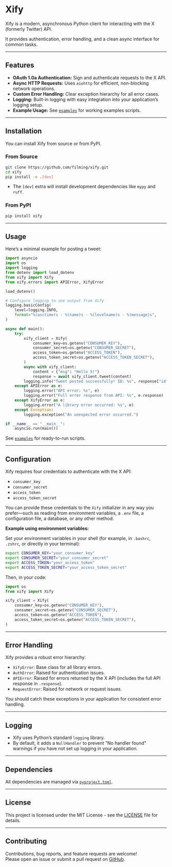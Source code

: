# Xify

Xify is a modern, asynchronous Python client for interacting with the X (formerly Twitter) API.

It provides authentication, error handling, and a clean async interface for common tasks.

---

## Features

- **OAuth 1.0a Authentication:** Sign and authenticate requests to the X API.
- **Async HTTP Requests:** Uses `aiohttp` for efficient, non-blocking network operations.
- **Custom Error Handling:** Clear exception hierarchy for all error cases.
- **Logging:** Built-in logging with easy integration into your application’s logging setup.
- **Example Usage:** See [`examples`](examples) for working examples scripts.

---

## Installation

You can install Xify from source or from PyPI.

### From Source

```bash
git clone https://github.com/filming/xify.git
cd xify
pip install -e .[dev]
```
- The `[dev]` extra will install development dependencies like `mypy` and `ruff`.

### From PyPI

```bash
pip install xify
```

---

## Usage

Here’s a minimal example for posting a tweet:

```python
import asyncio
import os
import logging
from dotenv import load_dotenv
from xify import Xify
from xify.errors import APIError, XifyError

load_dotenv()

# Configure logging to see output from Xify
logging.basicConfig(
    level=logging.INFO,
    format="%(asctime)s - %(name)s - %(levelname)s - %(message)s",
)

async def main():
    try:
        xify_client = Xify(
            consumer_key=os.getenv("CONSUMER_KEY"),
            consumer_secret=os.getenv("CONSUMER_SECRET"),
            access_token=os.getenv("ACCESS_TOKEN"),
            access_token_secret=os.getenv("ACCESS_TOKEN_SECRET"),
        )
        async with xify_client:
            content = {"msg": "Hello X!"}
            response = await xify_client.tweet(content)
        logging.info("Tweet posted successfully! ID: %s", response["id"])
    except APIError as e:
        logging.error("API error: %s", e)
        logging.error("Full error response from API: %s", e.response)
    except XifyError as e:
        logging.error("A library error occurred: %s", e)
    except Exception:
        logging.exception("An unexpected error occurred.")

if __name__ == "__main__":
    asyncio.run(main())
```

See [`examples`](examples) for ready-to-run scripts.

---

## Configuration

Xify requires four credentials to authenticate with the X API:

- `consumer_key`
- `consumer_secret`
- `access_token`
- `access_token_secret`

You can provide these credentials to the `Xify` initializer in any way you prefer—such as reading from environment variables, a `.env` file, a configuration file, a database, or any other method.

**Example using environment variables:**

Set your environment variables in your shell (for example, in `.bashrc`, `.zshrc`, or directly in your terminal):

```bash
export CONSUMER_KEY="your_consumer_key"
export CONSUMER_SECRET="your_consumer_secret"
export ACCESS_TOKEN="your_access_token"
export ACCESS_TOKEN_SECRET="your_access_token_secret"
```

Then, in your code:

```python
import os
from xify import Xify

xify_client = Xify(
    consumer_key=os.getenv("CONSUMER_KEY"),
    consumer_secret=os.getenv("CONSUMER_SECRET"),
    access_token=os.getenv("ACCESS_TOKEN"),
    access_token_secret=os.getenv("ACCESS_TOKEN_SECRET"),
)
```

---

## Error Handling

Xify provides a robust error hierarchy:

- `XifyError`: Base class for all library errors.
- `AuthError`: Raised for authentication issues.
- `APIError`: Raised for errors returned by the X API (includes the full API response in `.response`).
- `RequestError`: Raised for network or request issues.

You should catch these exceptions in your application for consistent error handling.

---

## Logging

- Xify uses Python’s standard `logging` library.
- By default, it adds a `NullHandler` to prevent "No handler found" warnings if you have not set up logging in your application.
---

## Dependencies

All dependencies are managed via [`pyproject.toml`](pyproject.toml).

---

## License

This project is licensed under the MIT License - see the [LICENSE](LICENSE) file for details.

---

## Contributing

Contributions, bug reports, and feature requests are welcome!  
Please open an issue or submit a pull request on [GitHub](https://github.com/filming/xify).
